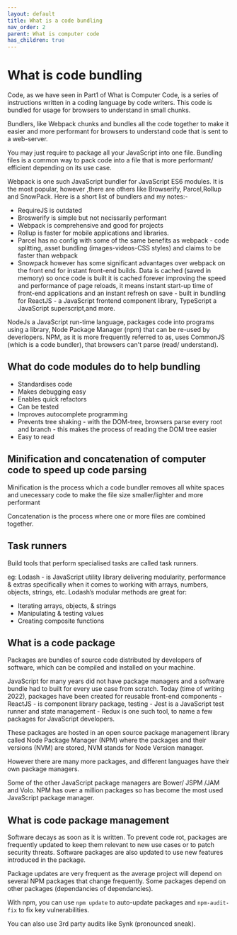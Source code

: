 ```yaml
---
layout: default
title: What is a code bundling
nav_order: 2
parent: What is computer code
has_children: true
---
```



# What is code bundling

Code, as we have seen in Part1 of What is Computer Code, is a series of instructions written in a coding language by code writers. This code is bundled for usage for browsers to understand in small chunks.

Bundlers, like Webpack chunks and bundles all the code together to make it easier and more performant for browsers to understand code that is sent to a web-server.

You may just require to package all your JavaScript into one file. Bundling files is a common way to pack code into a file that is more performant/ efficient depending on its use case.

Webpack is one such JavaScript bundler for JavaScript ES6 modules. It is the most popular, however ,there are others like Browserify, Parcel,Rollup and SnowPack. Here is a short list of bundlers and my notes:-

- RequireJS is outdated
- Broswerify is simple but not necissarily performant
- Webpack is comprehensive and good for projects
- Rollup is faster for mobile applications and libraries.
- Parcel has no config with some of the same benefits as webpack - code splitting, asset bundling (images-videos-CSS styles) and claims to be faster than webpack
- Snowpack however has some significant advantages over webpack on the front end for instant front-end builds. Data is cached (saved in memory) so once code is built it is cached forever improving the speed and performance of page reloads, it means instant start-up time of front-end applications and an instant refresh on save - built in bundling for ReactJS - a JavaScript frontend component library, TypeScript a JavaScript superscript,and more.

NodeJs a JavaScript run-time language, packages code into programs using a library, Node Package Manager (npm) that can be re-used by deverlopers. NPM, as it is more frequently referred to as, uses CommonJS (which is a code bundler), that browsers can't parse (read/ understand).

## What do code modules do to help bundling

- Standardises code
- Makes debugging easy
- Enables quick refactors
- Can be tested
- Improves autocomplete programming
- Prevents tree shaking - with the DOM-tree, browsers parse every root and branch - this makes the process of reading the DOM tree easier
- Easy to read

## Minification and concatenation of computer code to speed up code parsing

Minification is the process which a code bundler removes all white spaces and unecessary code to make the file size smaller/lighter and more performant

Concatenation is the process where one or more files are combined together.

## Task runners

Build tools that perform specialised tasks are called task runners.

eg: Lodash - is JavaScript utility library delivering modularity, performance & extras specifically when it comes to working with arrays, numbers, objects, strings, etc.
Lodash’s modular methods are great for:

- Iterating arrays, objects, & strings
- Manipulating & testing values
- Creating composite functions

## What is a code package 

Packages are bundles of source code distributed by developers of software, which can be compiled and installed on your machine.

JavaScript for many years did not have package managers and a software bundle had to built for every use case from scratch. Today (time of writing 2022), packages have been created for reusable front-end components - ReactJS - is component library package, testing - Jest is a JavaScript test runner and state management - Redux is one such tool, to name a few packages for JavaScript developers.

These packages are hosted in an open source package management library called Node Package Manager (NPM) where the packages and their versions (NVM) are stored, NVM stands for Node Version manager.

However there are many more packages, and different languages have their own package managers.

Some of the other JavaScript package managers are Bower/ JSPM /JAM and Volo. NPM has over a million packages so has become the most used JavaScript package manager.

## What is code package management

Software decays as soon as it is written. To prevent code rot, packages are frequently updated to keep them relevant to new use cases or to patch security threats. Software packages are also updated to use new features introduced in the package. 

Package updates are very frequent as the average project will depend on several NPM packages that change frequently. Some packages depend on other packages (dependancies of dependancies).

With npm, you can use `npm update` to auto-update packages and `npm-audit-fix` to fix key vulnerabilities.

You can also use 3rd party audits like Synk (pronounced sneak).
